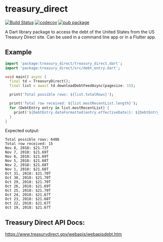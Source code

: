 # treasury_direct

[![Build Status](https://travis-ci.org/larryaasen/treasury_direct.svg?branch=master)](https://travis-ci.org/larryaasen/treasury_direct)    [![codecov](https://codecov.io/gh/larryaasen/treasury_direct/branch/master/graph/badge.svg)](https://codecov.io/gh/larryaasen/treasury_direct) [![pub package](https://img.shields.io/pub/v/treasury_direct.svg)](https://pub.dartlang.org/packages/treasury_direct)

A Dart library package to access the debt of the United States from the US Treasury Direct site. Can be used in a command line app or in a Flutter app.

## Example

```dart
import 'package:treasury_direct/treasury_direct.dart';
import 'package:treasury_direct/src/debt_entry.dart';

void main() async {
  final td = TreasuryDirect();
  final list = await td.downloadDebtFeedAsync(pagesize: 15);

  print('Total possible rows: ${list.totalRows}');

  print('Total row received: ${list.mostRecentList.length}');
  for (DebtEntry entry in list.mostRecentList) {
    print('${DebtEntry.dateFormatted(entry.effectiveDate)}: ${DebtEntry.currencyShortened(entry.totalDebt, false)}');
  }
}
```

Expected output:
```text
Total possible rows: 6486
Total row received: 15
Nov 8, 2018: $21.73T
Nov 7, 2018: $21.69T
Nov 6, 2018: $21.69T
Nov 5, 2018: $21.68T
Nov 2, 2018: $21.68T
Nov 1, 2018: $21.68T
Oct 31, 2018: $21.70T
Oct 30, 2018: $21.70T
Oct 29, 2018: $21.70T
Oct 26, 2018: $21.69T
Oct 25, 2018: $21.70T
Oct 24, 2018: $21.67T
Oct 23, 2018: $21.68T
Oct 22, 2018: $21.67T
Oct 19, 2018: $21.67T
```

## Treasury Direct API Docs:
https://www.treasurydirect.gov/webapis/webapisdebt.htm
